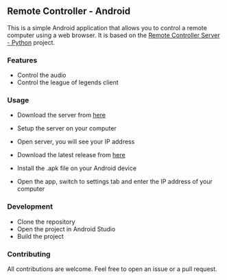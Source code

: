 ## Remote Controller - Android

This is a simple Android application that allows you to control a remote computer using a web
browser. It is based on
the [Remote Controller Server - Python](https://github.com/phibersoft/remote-controller-python-server)
project.

### Features

* Control the audio
* Control the league of legends client

### Usage

- Download the server
  from [here](https://github.com/phibersoft/remote-controller-python-server/releases)
- Setup the server on your computer
- Open server, you will see your IP address

- Download the latest release
  from [here](https://github.com/phibersoft/remote-controller-android/blob/main/remote-controller-android.rar)
- Install the .apk file on your Android device
- Open the app, switch to settings tab and enter the IP address of your computer

### Development

- Clone the repository
- Open the project in Android Studio
- Build the project

### Contributing

All contributions are welcome. Feel free to open an issue or a pull request.